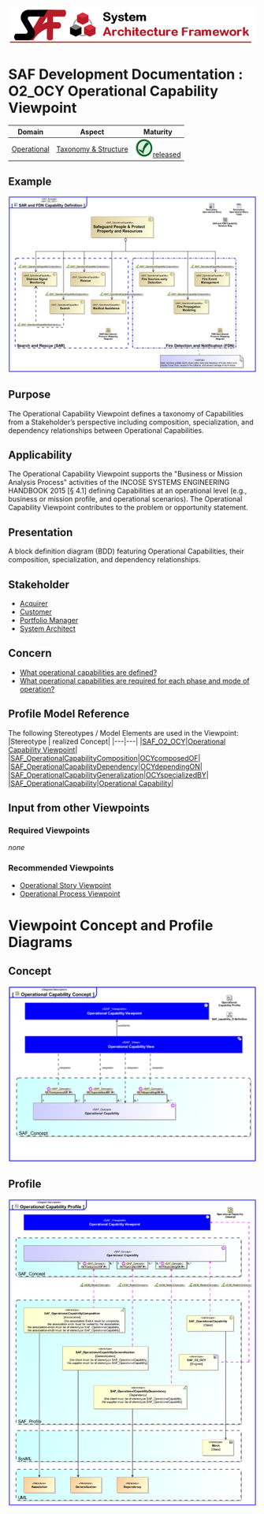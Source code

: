 ![System Architecture Framework](../../diagrams/Banner_SAF.png)
# SAF Development Documentation : **O2_OCY** Operational Capability Viewpoint
|**Domain**|**Aspect**|**Maturity**|
| --- | --- | --- |
|[Operational](../../domains.md#Domain-Operational)|[Taxonomy & Structure](../../aspects.md#Aspect-Taxonomy-&-Structure)|![Released](../../diagrams/Symbol_confirmed.png )[released](../../using-saf/maturity.md#released)|
## Example
![Operational-Capability-Viewpoint-primary-example.svg](../../diagrams/vp-examples/Operational-Capability-Viewpoint-primary-example.svg)
## Purpose
The Operational Capability Viewpoint defines a taxonomy of Capabilities from a Stakeholder’s perspective including composition, specialization, and dependency relationships between Operational Capabilities.
## Applicability
The Operational Capability Viewpoint supports the "Business or Mission Analysis Process" activities of the INCOSE SYSTEMS ENGINEERING HANDBOOK 2015 [§ 4.1] defining Capabilities at an operational level (e.g., business or mission profile, and operational scenarios). The Operational Capability Viewpoint contributes to the problem or opportunity statement.
## Presentation
A block definition diagram (BDD) featuring Operational Capabilities, their composition, specialization, and dependency relationships.

## Stakeholder
* [Acquirer](../../stakeholders.md#Acquirer)
* [Customer](../../stakeholders.md#Customer)
* [Portfolio Manager](../../stakeholders.md#Portfolio-Manager)
* [System Architect](../../stakeholders.md#System-Architect)
## Concern
* [What operational capabilities are defined?](../../concerns.md#_2021x_2_8710274_1674479775616_727128_23367)
* [What operational capabilities are required for each phase and mode of operation?](../../concerns.md#_2021x_2_8710274_1674576759229_963784_23628)
## Profile Model Reference
The following Stereotypes / Model Elements are used in the Viewpoint:
|Stereotype | realized Concept|
|---|---|
|[SAF_O2_OCY](../../stereotypes.md#SAF_O2_OCY)|[Operational Capability Viewpoint](../concept/concepts.md#Operational-Capability-Viewpoint)|
|[SAF_OperationalCapabilityComposition](../../stereotypes.md#SAF_OperationalCapabilityComposition)|[OCYcomposedOF](../concept/concepts.md#OCYcomposedOF)|
|[SAF_OperationalCapabilityDependency](../../stereotypes.md#SAF_OperationalCapabilityDependency)|[OCYdependingON](../concept/concepts.md#OCYdependingON)|
|[SAF_OperationalCapabilityGeneralization](../../stereotypes.md#SAF_OperationalCapabilityGeneralization)|[OCYspecializedBY](../concept/concepts.md#OCYspecializedBY)|
|[SAF_OperationalCapability](../../stereotypes.md#SAF_OperationalCapability)|[Operational Capability](../concept/concepts.md#Operational-Capability)|
## Input from other Viewpoints
### Required Viewpoints
*none*
### Recommended Viewpoints
* [Operational Story Viewpoint](Operational-Story-Viewpoint.md)
* [Operational Process Viewpoint](Operational-Process-Viewpoint.md)
# Viewpoint Concept and Profile Diagrams
## Concept
![Operational Capability Concept](diagrams/Operational-Capability-Concept.svg)
## Profile
![Operational Capability Profile](diagrams/Operational-Capability-Profile.svg)
